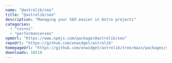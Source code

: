 ```yaml
---
name: "@astrolib/seo"
title: "@astrolib/seo"
description: "Managing your SEO easier in Astro projects"
categories:
  - "css+ui"
  - "performance+seo"
npmUrl: "https://www.npmjs.com/package/@astrolib/seo"
repoUrl: "https://github.com/onwidget/astrolib"
homepageUrl: "https://github.com/onwidget/astrolib/tree/main/packages/seo"
downloads: 10510
---
```

